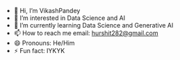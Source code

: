 - 👋 Hi, I’m VikashPandey
- 👀 I’m interested in Data Science and AI
- 🌱 I’m currently learning Data Science and Generative AI
- 📫 How to reach me email: hurshit282@gmail.com
- 😄 Pronouns: He/Him
- ⚡ Fun fact: IYKYK

<!---
vikash282/vikash282 is a ✨ special ✨ repository because its `README.md` (this file) appears on your GitHub profile.
You can click the Preview link to take a look at your changes.
--->
